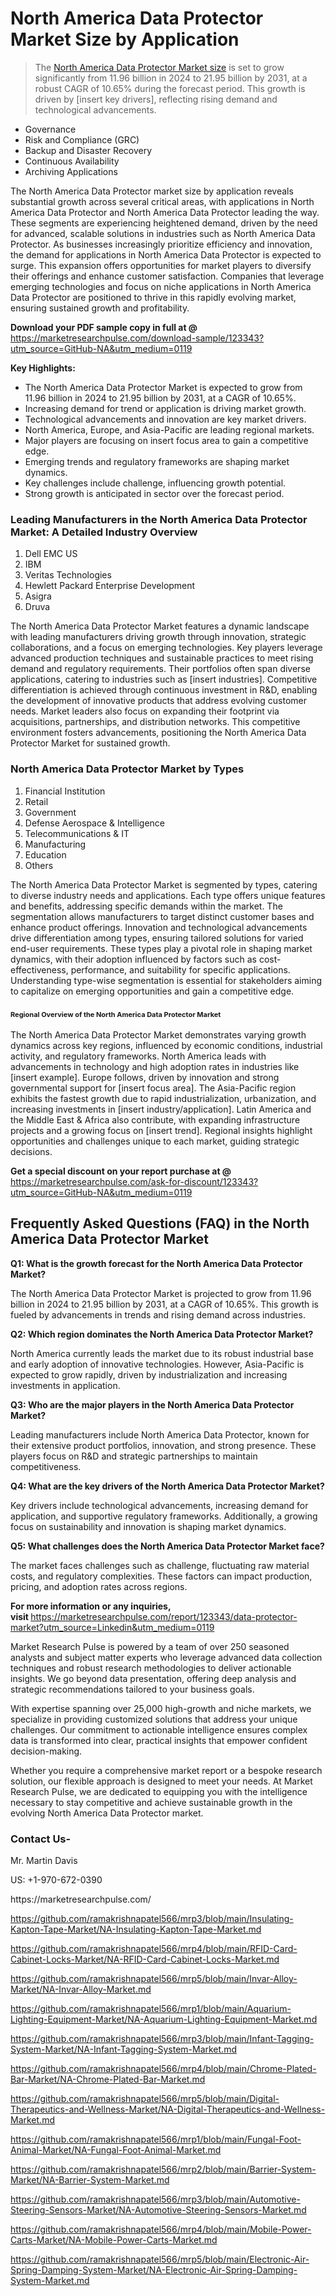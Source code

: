 <h1>North America Data Protector Market&nbsp;Size by Application</h1><blockquote><p>The <a href="https://marketresearchpulse.com/download-sample/123343?utm_source=GitHub-NA&amp;utm_medium=0119">North America Data Protector Market size</a> is set to grow significantly from 11.96 billion in 2024 to 21.95 billion by 2031, at a robust CAGR of 10.65% during the forecast period. This growth is driven by [insert key drivers], reflecting rising demand and technological advancements.</p></blockquote><ul><li>Governance <li> Risk and Compliance (GRC) <li> Backup and Disaster Recovery <li> Continuous Availability <li> Archiving Applications</li></ul><p>The North America Data Protector market size by application reveals substantial growth across several critical areas, with applications in North America Data Protector and North America Data Protector leading the way. These segments are experiencing heightened demand, driven by the need for advanced, scalable solutions in industries such as North America Data Protector. As businesses increasingly prioritize efficiency and innovation, the demand for applications in North America Data Protector is expected to surge. This expansion offers opportunities for market players to diversify their offerings and enhance customer satisfaction. Companies that leverage emerging technologies and focus on niche applications in North America Data Protector are positioned to thrive in this rapidly evolving market, ensuring sustained growth and profitability.</p><p><strong>Download your PDF sample copy in full at @ </strong><a href="https://marketresearchpulse.com/download-sample/123343?utm_source=GitHub-NA&amp;utm_medium=0119">https://marketresearchpulse.com/download-sample/123343?utm_source=GitHub-NA&amp;utm_medium=0119</a></p><p><strong>Key Highlights: </strong></p><ul><li>The North America Data Protector Market is expected to grow from 11.96 billion in 2024 to 21.95 billion by 2031, at a CAGR of 10.65%.</li><li>Increasing demand for trend or application is driving market growth.</li><li>Technological advancements and innovation are key market drivers.</li><li>North America, Europe, and Asia-Pacific are leading regional markets.</li><li>Major players are focusing on insert focus area to gain a competitive edge.</li><li>Emerging trends and regulatory frameworks are shaping market dynamics.</li><li>Key challenges include challenge, influencing growth potential.</li><li>Strong growth is anticipated in sector over the forecast period.</li></ul><h3>Leading Manufacturers in the North America Data Protector Market: A Detailed Industry Overview</h3><ol><li>Dell EMC US</li><li>IBM</li><li>Veritas Technologies</li><li>Hewlett Packard Enterprise Development</li><li>Asigra</li><li>Druva</li></ol><div class="flex max-w-full flex-col flex-grow"><div class="min-h-8 text-message flex w-full flex-col items-end gap-2 whitespace-normal break-words [.text-message+&amp;]:mt-5" dir="auto" data-message-author-role="assistant" data-message-id="fd8432e4-4910-450d-b182-61b7bfb0a01f" data-message-model-slug="gpt-4o"><div class="flex w-full flex-col gap-1 empty:hidden first:pt-[3px]"><div class="markdown prose w-full break-words dark:prose-invert light"><p>The North America Data Protector Market features a dynamic landscape with leading manufacturers driving growth through innovation, strategic collaborations, and a focus on emerging technologies. Key players leverage advanced production techniques and sustainable practices to meet rising demand and regulatory requirements. Their portfolios often span diverse applications, catering to industries such as [insert industries]. Competitive differentiation is achieved through continuous investment in R&amp;D, enabling the development of innovative products that address evolving customer needs. Market leaders also focus on expanding their footprint via acquisitions, partnerships, and distribution networks. This competitive environment fosters advancements, positioning the North America Data Protector Market for sustained growth.</p></div></div></div></div><h3>North America Data Protector Market by Types</h3><ol><li>Financial Institution <li> Retail <li> Government <li> Defense Aerospace & Intelligence <li> Telecommunications & IT <li> Manufacturing <li> Education <li> Others</li></ol><div class="flex max-w-full flex-col flex-grow"><div class="min-h-8 text-message flex w-full flex-col items-end gap-2 whitespace-normal break-words [.text-message+&amp;]:mt-5" dir="auto" data-message-author-role="assistant" data-message-id="084470be-0bb7-4664-bddf-5156b4f41249" data-message-model-slug="gpt-4o-mini"><div class="flex w-full flex-col gap-1 empty:hidden first:pt-[3px]"><div class="markdown prose w-full break-words dark:prose-invert light"><p>The North America Data Protector Market is segmented by types, catering to diverse industry needs and applications. Each type offers unique features and benefits, addressing specific demands within the market. The segmentation allows manufacturers to target distinct customer bases and enhance product offerings. Innovation and technological advancements drive differentiation among types, ensuring tailored solutions for varied end-user requirements. These types play a pivotal role in shaping market dynamics, with their adoption influenced by factors such as cost-effectiveness, performance, and suitability for specific applications. Understanding type-wise segmentation is essential for stakeholders aiming to capitalize on emerging opportunities and gain a competitive edge.</p></div></div></div></div><h3><span style="font-size: 11px;">Regional Overview of the North America Data Protector Market</span></h3><div class="flex max-w-full flex-col flex-grow"><div class="min-h-8 text-message flex w-full flex-col items-end gap-2 whitespace-normal break-words [.text-message+&amp;]:mt-5" dir="auto" data-message-author-role="assistant" data-message-id="e9038762-ce64-4e30-91c9-9bd413514231" data-message-model-slug="gpt-4o-mini"><div class="flex w-full flex-col gap-1 empty:hidden first:pt-[3px]"><div class="markdown prose w-full break-words dark:prose-invert light"><p>The North America Data Protector Market demonstrates varying growth dynamics across key regions, influenced by economic conditions, industrial activity, and regulatory frameworks. North America leads with advancements in technology and high adoption rates in industries like [insert example]. Europe follows, driven by innovation and strong governmental support for [insert focus area]. The Asia-Pacific region exhibits the fastest growth due to rapid industrialization, urbanization, and increasing investments in [insert industry/application]. Latin America and the Middle East &amp; Africa also contribute, with expanding infrastructure projects and a growing focus on [insert trend]. Regional insights highlight opportunities and challenges unique to each market, guiding strategic decisions.</p></div></div></div></div><p><strong>Get a special discount on your report purchase at @ </strong><a href="https://marketresearchpulse.com/ask-for-discount/123343?utm_source=GitHub-NA&amp;utm_medium=0119">https://marketresearchpulse.com/ask-for-discount/123343?utm_source=GitHub-NA&amp;utm_medium=0119</a></p><h2>Frequently Asked Questions (FAQ) in the North America Data Protector Market</h2><p><strong>Q1: What is the growth forecast for the North America Data Protector Market?</strong></p><p>The North America Data Protector Market is projected to grow from 11.96 billion in 2024 to 21.95 billion by 2031, at a CAGR of 10.65%. This growth is fueled by advancements in trends and rising demand across industries.</p><p><strong>Q2: Which region dominates the North America Data Protector Market?</strong></p><p>North America currently leads the market due to its robust industrial base and early adoption of innovative technologies. However, Asia-Pacific is expected to grow rapidly, driven by industrialization and increasing investments in application.</p><p><strong>Q3: Who are the major players in the North America Data Protector Market?</strong></p><p>Leading manufacturers include North America Data Protector, known for their extensive product portfolios, innovation, and strong presence. These players focus on R&amp;D and strategic partnerships to maintain competitiveness.</p><p><strong>Q4: What are the key drivers of the North America Data Protector Market?</strong></p><p>Key drivers include technological advancements, increasing demand for application, and supportive regulatory frameworks. Additionally, a growing focus on sustainability and innovation is shaping market dynamics.</p><p><strong>Q5: What challenges does the North America Data Protector Market face?</strong></p><p>The market faces challenges such as challenge, fluctuating raw material costs, and regulatory complexities. These factors can impact production, pricing, and adoption rates across regions.</p><p><strong>For more information or any inquiries, visit&nbsp;</strong><a href="https://marketresearchpulse.com/report/123343/data-protector-market?utm_source=Linkedin&utm_medium=0119">https://marketresearchpulse.com/report/123343/data-protector-market?utm_source=Linkedin&utm_medium=0119</a></p><p>Market Research Pulse is powered by a team of over 250 seasoned analysts and subject matter experts who leverage advanced data collection techniques and robust research methodologies to deliver actionable insights. We go beyond data presentation, offering deep analysis and strategic recommendations tailored to your business goals.</p><p>With expertise spanning over 25,000 high-growth and niche markets, we specialize in providing customized solutions that address your unique challenges. Our commitment to actionable intelligence ensures complex data is transformed into clear, practical insights that empower confident decision-making.</p><p>Whether you require a comprehensive market report or a bespoke research solution, our flexible approach is designed to meet your needs. At Market Research Pulse, we are dedicated to equipping you with the intelligence necessary to stay competitive and achieve sustainable growth in the evolving North America Data Protector market.</p><h3><strong>Contact Us-</strong></h3><p>Mr. Martin Davis</p><p>US: +1-970-672-0390</p><p>https://marketresearchpulse.com/</p><p><a href="https://github.com/ramakrishnapatel566/mrp3/blob/main/Insulating-Kapton-Tape-Market/NA-Insulating-Kapton-Tape-Market.md">https://github.com/ramakrishnapatel566/mrp3/blob/main/Insulating-Kapton-Tape-Market/NA-Insulating-Kapton-Tape-Market.md</a></p><p><a href="https://github.com/ramakrishnapatel566/mrp4/blob/main/RFID-Card-Cabinet-Locks-Market/NA-RFID-Card-Cabinet-Locks-Market.md">https://github.com/ramakrishnapatel566/mrp4/blob/main/RFID-Card-Cabinet-Locks-Market/NA-RFID-Card-Cabinet-Locks-Market.md</a></p><p><a href="https://github.com/ramakrishnapatel566/mrp5/blob/main/Invar-Alloy-Market/NA-Invar-Alloy-Market.md">https://github.com/ramakrishnapatel566/mrp5/blob/main/Invar-Alloy-Market/NA-Invar-Alloy-Market.md</a></p><p><a href="https://github.com/ramakrishnapatel566/mrp1/blob/main/Aquarium-Lighting-Equipment-Market/NA-Aquarium-Lighting-Equipment-Market.md">https://github.com/ramakrishnapatel566/mrp1/blob/main/Aquarium-Lighting-Equipment-Market/NA-Aquarium-Lighting-Equipment-Market.md</a></p><p><a href="https://github.com/ramakrishnapatel566/mrp3/blob/main/Infant-Tagging-System-Market/NA-Infant-Tagging-System-Market.md">https://github.com/ramakrishnapatel566/mrp3/blob/main/Infant-Tagging-System-Market/NA-Infant-Tagging-System-Market.md</a></p><p><a href="https://github.com/ramakrishnapatel566/mrp4/blob/main/Chrome-Plated-Bar-Market/NA-Chrome-Plated-Bar-Market.md">https://github.com/ramakrishnapatel566/mrp4/blob/main/Chrome-Plated-Bar-Market/NA-Chrome-Plated-Bar-Market.md</a></p><p><a href="https://github.com/ramakrishnapatel566/mrp5/blob/main/Digital-Therapeutics-and-Wellness-Market/NA-Digital-Therapeutics-and-Wellness-Market.md">https://github.com/ramakrishnapatel566/mrp5/blob/main/Digital-Therapeutics-and-Wellness-Market/NA-Digital-Therapeutics-and-Wellness-Market.md</a></p><p><a href="https://github.com/ramakrishnapatel566/mrp1/blob/main/Fungal-Foot-Animal-Market/NA-Fungal-Foot-Animal-Market.md">https://github.com/ramakrishnapatel566/mrp1/blob/main/Fungal-Foot-Animal-Market/NA-Fungal-Foot-Animal-Market.md</a></p><p><a href="https://github.com/ramakrishnapatel566/mrp2/blob/main/Barrier-System-Market/NA-Barrier-System-Market.md">https://github.com/ramakrishnapatel566/mrp2/blob/main/Barrier-System-Market/NA-Barrier-System-Market.md</a></p><p><a href="https://github.com/ramakrishnapatel566/mrp3/blob/main/Automotive-Steering-Sensors-Market/NA-Automotive-Steering-Sensors-Market.md">https://github.com/ramakrishnapatel566/mrp3/blob/main/Automotive-Steering-Sensors-Market/NA-Automotive-Steering-Sensors-Market.md</a></p><p><a href="https://github.com/ramakrishnapatel566/mrp4/blob/main/Mobile-Power-Carts-Market/NA-Mobile-Power-Carts-Market.md">https://github.com/ramakrishnapatel566/mrp4/blob/main/Mobile-Power-Carts-Market/NA-Mobile-Power-Carts-Market.md</a></p><p><a href="https://github.com/ramakrishnapatel566/mrp5/blob/main/Electronic-Air-Spring-Damping-System-Market/NA-Electronic-Air-Spring-Damping-System-Market.md">https://github.com/ramakrishnapatel566/mrp5/blob/main/Electronic-Air-Spring-Damping-System-Market/NA-Electronic-Air-Spring-Damping-System-Market.md</a></p>
